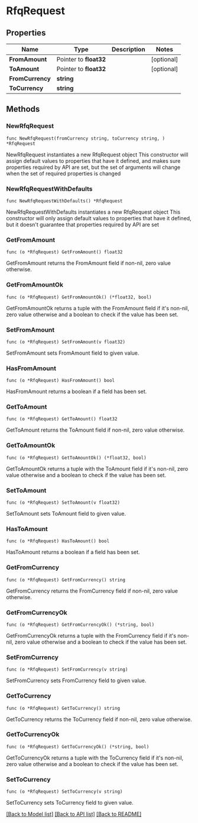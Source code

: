# RfqRequest

## Properties

Name | Type | Description | Notes
------------ | ------------- | ------------- | -------------
**FromAmount** | Pointer to **float32** |  | [optional] 
**ToAmount** | Pointer to **float32** |  | [optional] 
**FromCurrency** | **string** |  | 
**ToCurrency** | **string** |  | 

## Methods

### NewRfqRequest

`func NewRfqRequest(fromCurrency string, toCurrency string, ) *RfqRequest`

NewRfqRequest instantiates a new RfqRequest object
This constructor will assign default values to properties that have it defined,
and makes sure properties required by API are set, but the set of arguments
will change when the set of required properties is changed

### NewRfqRequestWithDefaults

`func NewRfqRequestWithDefaults() *RfqRequest`

NewRfqRequestWithDefaults instantiates a new RfqRequest object
This constructor will only assign default values to properties that have it defined,
but it doesn't guarantee that properties required by API are set

### GetFromAmount

`func (o *RfqRequest) GetFromAmount() float32`

GetFromAmount returns the FromAmount field if non-nil, zero value otherwise.

### GetFromAmountOk

`func (o *RfqRequest) GetFromAmountOk() (*float32, bool)`

GetFromAmountOk returns a tuple with the FromAmount field if it's non-nil, zero value otherwise
and a boolean to check if the value has been set.

### SetFromAmount

`func (o *RfqRequest) SetFromAmount(v float32)`

SetFromAmount sets FromAmount field to given value.

### HasFromAmount

`func (o *RfqRequest) HasFromAmount() bool`

HasFromAmount returns a boolean if a field has been set.

### GetToAmount

`func (o *RfqRequest) GetToAmount() float32`

GetToAmount returns the ToAmount field if non-nil, zero value otherwise.

### GetToAmountOk

`func (o *RfqRequest) GetToAmountOk() (*float32, bool)`

GetToAmountOk returns a tuple with the ToAmount field if it's non-nil, zero value otherwise
and a boolean to check if the value has been set.

### SetToAmount

`func (o *RfqRequest) SetToAmount(v float32)`

SetToAmount sets ToAmount field to given value.

### HasToAmount

`func (o *RfqRequest) HasToAmount() bool`

HasToAmount returns a boolean if a field has been set.

### GetFromCurrency

`func (o *RfqRequest) GetFromCurrency() string`

GetFromCurrency returns the FromCurrency field if non-nil, zero value otherwise.

### GetFromCurrencyOk

`func (o *RfqRequest) GetFromCurrencyOk() (*string, bool)`

GetFromCurrencyOk returns a tuple with the FromCurrency field if it's non-nil, zero value otherwise
and a boolean to check if the value has been set.

### SetFromCurrency

`func (o *RfqRequest) SetFromCurrency(v string)`

SetFromCurrency sets FromCurrency field to given value.


### GetToCurrency

`func (o *RfqRequest) GetToCurrency() string`

GetToCurrency returns the ToCurrency field if non-nil, zero value otherwise.

### GetToCurrencyOk

`func (o *RfqRequest) GetToCurrencyOk() (*string, bool)`

GetToCurrencyOk returns a tuple with the ToCurrency field if it's non-nil, zero value otherwise
and a boolean to check if the value has been set.

### SetToCurrency

`func (o *RfqRequest) SetToCurrency(v string)`

SetToCurrency sets ToCurrency field to given value.



[[Back to Model list]](../README.md#documentation-for-models) [[Back to API list]](../README.md#documentation-for-api-endpoints) [[Back to README]](../README.md)


